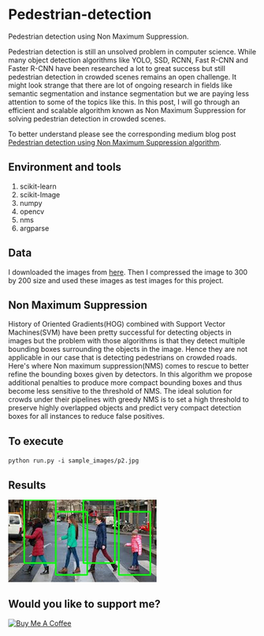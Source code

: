 # Pedestrian-detection
Pedestrian detection using Non Maximum Suppression.

Pedestrian detection is still an unsolved problem in computer science. While
many object detection algorithms like YOLO, SSD, RCNN, Fast R-CNN and Faster
R-CNN have been researched a lot to great success but still pedestrian detection
in crowded scenes remains an open challenge. It might look strange that there 
are lot of ongoing research in fields like semantic segmentation and instance 
segmentation but we are paying less attention to some of the topics like this. 
In this post, I will go through an efficient and scalable algorithm known as Non
Maximum Suppression for solving pedestrian detection in crowded scenes.

To better understand please see the corresponding medium blog post [Pedestrian detection using Non Maximum Suppression algorithm](https://medium.com/@abhinav.sagar2016/pedestrian-detection-using-non-maximum-suppression-b55b89cefc6).

## Environment and tools

1. scikit-learn
2. scikit-Image
3. numpy
4. opencv
5. nms
6. argparse

## Data

I downloaded the images from [here](https://unsplash.com/search/photos/pedestrians).
Then I compressed the image to 300 by 200 size and used these images as test images
for this project.

## Non Maximum Suppression

History of Oriented Gradients(HOG) combined with Support Vector Machines(SVM) have
been pretty successful for detecting objects in images but the problem with those
algorithms is that they detect multiple bounding boxes surrounding the objects in
the image. Hence they are not applicable in our case that is detecting pedestrians 
on crowded roads. Here's where Non maximum suppression(NMS) comes to rescue to better
refine the bounding boxes given by detectors. In this algorithm we propose
additional penalties to produce more compact bounding boxes and thus become less
sensitive to the threshold of NMS. The ideal solution for crowds under their pipelines
with greedy NMS is to set a high threshold to preserve highly overlapped objects and
predict very compact detection boxes for all instances to reduce false positives.

## To execute

`python run.py -i sample_images/p2.jpg`

## Results

![](output.jpg)

## Would you like to support me?

<a href="https://www.buymeacoffee.com/abhinavsagar" target="_blank"><img src="https://www.buymeacoffee.com/assets/img/custom_images/black_img.png" alt="Buy Me A Coffee" style="height: auto !important;width: auto !important;" ></a>








